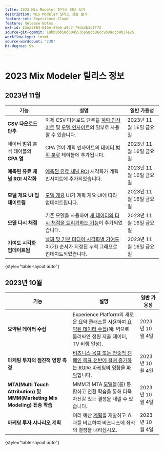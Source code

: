 ```yaml
---
title: 2023 Mix Modeler 릴리스 정보 보기
description: Mix Modeler 릴리스 정보 보기
feature-set: Experience Cloud
feature: Release Notes
exl-id: 15ea5864-616e-49e5-a9c7-f9da3b3cff72
source-git-commit: 18bb0bb50d5045536a58cb36cc9b99ccb9b17e25
workflow-type: tm+mt
source-wordcount: '230'
ht-degree: 9%

---
```


# 2023 Mix Modeler 릴리스 정보

## 2023년 11월


| 기능 | 설명 | 일반 가용성 |
|---|---|---|
| **CSV 다운로드 단추** | 이제 CSV 다운로드 단추를 [계획 인사이트](../plans/edit.md) 및 [모델 인사이트](../models/insights.md#model-insights)의 일부로 사용할 수 있습니다. | 2023년 11월 16일 금요일 |
| 데이터 범위 분석 테이블의 **CPA 열** | CPA 열이 계획 인사이트의 [데이터 범위 분류](../plans/edit.md) 테이블에 추가됩니다. | 2023년 11월 16일 금요일 |
| **예측된 유료 채널 ROI 시각화** | [예측된 유료 채널 ROI](../plans/edit.md) 시각화가 계획 인사이트에 추가되었습니다. | 2023년 11월 16일 금요일 |
| **모델 개요 UI 업데이트됨** | [모델 개요](../models/overview.md) UI가 계획 개요 UI에 따라 업데이트됩니다. | 2023년 11월 16일 금요일 |
| **모델 다시 채점** | 기존 모델을 사용하여 [새 데이터의 다시 채점을 트리거하는 기능](../models/overview.md#re-score)이 추가되었습니다. | 2023년 11월 16일 금요일 |
| **기여도 시각화 업데이트됨** | [날짜 및 기본 미디어 시각화별 기여도](../models/insights.md#model-insights)이(가) 순서가 지정된 누적 그래프로 업데이트되었습니다. | 2023년 11월 16일 금요일 |

{style="table-layout:auto"}


## 2023년 10월

| 기능 | 설명 | 일반 가용성 |
|---|---|---|
| **요약된 데이터 수집** | Experience Platform의 새로운 요약 클래스를 사용하여 [요약된 데이터 수집](../ingest-data/overview.md)(예: 벽으로 둘러싸인 정원 지출 데이터, TV 비행 일정). | 2023년 10월 4일 |
| **마케팅 투자의 점진적 영향 측정** | [비즈니스 목표 또는 전술적 캠페인 목표 전반에 걸쳐 증가하는 ROI와 마케팅의 영향을 파악](../dashboard/overview.md)합니다. | 2023년 10월 4일 |
| **MTA(Multi Touch Attribution) 및 MMM(Marketing Mix Modeling) 전송 학습** | MMM과 MTA [모델](../models/overview.md)을(를) 통합하고 전환 학습을 통해 더욱 자신감 있는 결정을 내릴 수 있습니다. | 2023년 10월 4일 |
| **마케팅 투자 시나리오 계획** | 여러 예산 [계획](../plans/overview.md)을 개발하고 효과를 비교하여 비즈니스에 최적의 결정을 내리십시오. | 2023년 10월 4일 |

{style="table-layout:auto"}
